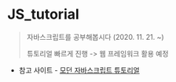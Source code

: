 # JS_tutorial

>  자바스크립트를 공부해봅시다 (2020. 11. 21. ~)
>
>  튜토리얼 빠르게 진행 -> 웹 프레임워크 활용 예정



- 참고 사이트 - [모던 자바스크립트 튜토리얼](https://ko.javascript.info/)